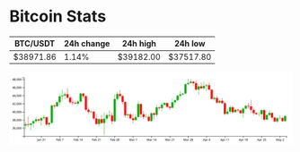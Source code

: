 # Bitcoin Stats

BTC/USDT|24h change|24h high|24h low|
|---|---|---|---|
|$38971.86|1.14%|$39182.00|$37517.80|

<img src="./chart.svg">
